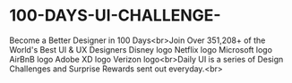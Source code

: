 # 100-DAYS-UI-CHALLENGE-
Become a Better Designer in 100 Days&lt;br>Join Over 351,208+ of the World's Best UI &amp; UX Designers Disney logo Netflix logo Microsoft logo AirBnB logo Adobe XD logo Verizon logo&lt;br>Daily UI is a series of Design Challenges and Surprise Rewards sent out everyday.&lt;br>
